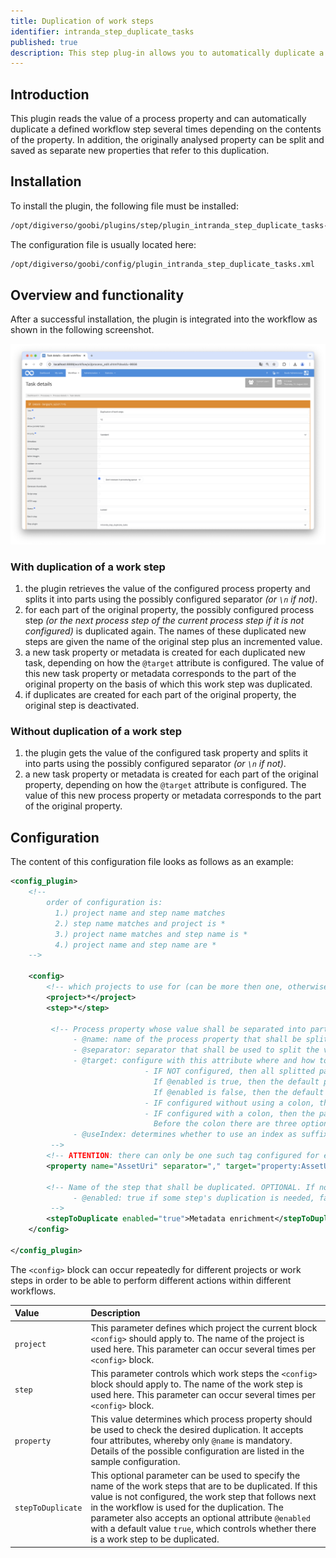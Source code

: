 ```yaml
---
title: Duplication of work steps
identifier: intranda_step_duplicate_tasks
published: true
description: This step plug-in allows you to automatically duplicate a work step within the workflow several times according to a process property.
---
```

## Introduction
This plugin reads the value of a process property and can automatically duplicate a defined workflow step several times depending on the contents of the property. In addition, the originally analysed property can be split and saved as separate new properties that refer to this duplication.


## Installation
To install the plugin, the following file must be installed:

```bash
/opt/digiverso/goobi/plugins/step/plugin_intranda_step_duplicate_tasks-base.jar
```

The configuration file is usually located here:

```bash
/opt/digiverso/goobi/config/plugin_intranda_step_duplicate_tasks.xml
```

## Overview and functionality
After a successful installation, the plugin is integrated into the workflow as shown in the following screenshot.

![Selection of the plugin for performing the step](screen1_en.png)

### With duplication of a work step
1. the plugin retrieves the value of the configured process property and splits it into parts using the possibly configured separator *(or `\n` if not)*.
2. for each part of the original property, the possibly configured process step *(or the next process step of the current process step if it is not configured)* is duplicated again. The names of these duplicated new steps are given the name of the original step plus an incremented value.
3. a new task property or metadata is created for each duplicated new task, depending on how the `@target` attribute is configured. The value of this new task property or metadata corresponds to the part of the original property on the basis of which this work step was duplicated.
4. if duplicates are created for each part of the original property, the original step is deactivated.


### Without duplication of a work step
1. the plugin gets the value of the configured task property and splits it into parts using the possibly configured separator *(or `\n` if not)*.
2. a new task property or metadata is created for each part of the original property, depending on how the `@target` attribute is configured. The value of this new process property or metadata corresponds to the part of the original property.


## Configuration
The content of this configuration file looks as follows as an example:

```xml
<config_plugin>
    <!--
        order of configuration is:
          1.) project name and step name matches
          2.) step name matches and project is *
          3.) project name matches and step name is *
          4.) project name and step name are *
	-->
    
    <config>
        <!-- which projects to use for (can be more then one, otherwise use *) -->
        <project>*</project>
        <step>*</step>
        
         <!-- Process property whose value shall be separated into parts, and it accepts four attributes:
              - @name: name of the process property that shall be splitted
              - @separator: separator that shall be used to split the value of the process property into smaller parts. OPTIONAL. DEFAULT "\n".
              - @target: configure with this attribute where and how to save the splitted parts. OPTIONAL.
                              - IF NOT configured, then all splitted parts will be saved as process properties, and the default property names depend on the configuration of @enabled of the tag <stepToDuplicate>:
                                If @enabled is true, then the default property name will be the step's name that is to be duplicated.
                                If @enabled is false, then the default property name will be the property's @name.
                              - IF configured without using a colon, then all splitted parts will be saved as process properties, and the configured @target will be the new properties' names.
                              - IF configured with a colon, then the part before that colon will control where the changes land, while the part after that colon will define the names of the splitted new parts:
                                Before the colon there are three options: property | metadata | person. For "metadata" and "person", changes will be saved into the METS file. For "property" changes will be saved as properties.
              - @useIndex: determines whether to use an index as suffix to each new process property / metadata entry to distinguish them between each other. OPTIONAL. DEFAULT true.
         -->
        <!-- ATTENTION: there can only be one such tag configured for each step, to split several properties, one has to do that in several steps. -->
        <property name="AssetUri" separator="," target="property:AssetUriSplitted" useIndex="true" />
        
        <!-- Name of the step that shall be duplicated. OPTIONAL. If not configured, then the next step following the current one will be used as default. It accepts an attribute:
              - @enabled: true if some step's duplication is needed, false otherwise. OPTIONAL. DEFAULT true.
         -->
        <stepToDuplicate enabled="true">Metadata enrichment</stepToDuplicate>
    </config>

</config_plugin>
```

The `<config>` block can occur repeatedly for different projects or work steps in order to be able to perform different actions within different workflows.

| Value | Description |
| :--- | :--- |
| `project` | This parameter defines which project the current block `<config>` should apply to. The name of the project is used here. This parameter can occur several times per `<config>` block. |
| `step` | This parameter controls which work steps the `<config>` block should apply to. The name of the work step is used here. This parameter can occur several times per `<config>` block. |
| `property` | This value determines which process property should be used to check the desired duplication. It accepts four attributes, whereby only `@name` is mandatory. Details of the possible configuration are listed in the sample configuration. |
| `stepToDuplicate` | This optional parameter can be used to specify the name of the work steps that are to be duplicated. If this value is not configured, the work step that follows next in the workflow is used for the duplication. The parameter also accepts an optional attribute `@enabled` with a default value `true`, which controls whether there is a work step to be duplicated. |
